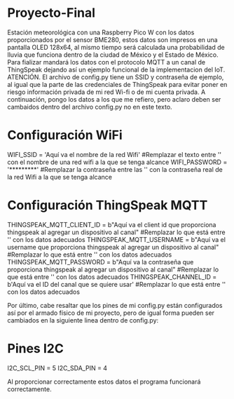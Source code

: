 # Proyecto-Final
Estación meteorológica con una Raspberry Pico W con los datos proporcionados por el sensor BME280, estos datos son impresos en una pantalla OLED 128x64, al mismo tiempo será calculada una probabilidad de lluvia que funciona dentro de la ciudad de México y el Estado de México. Para fializar mandará los datos con el protocolo MQTT a un canal de ThingSpeak dejando así un ejemplo funcional de la implementacion del IoT.
ATENCIÓN. El archivo de config.py tiene un SSID y contraseña de ejemplo, al igual que la parte de las credenciales de ThingSpeak para evitar poner en riesgo información privada de mi red Wi-fi o de mi cuenta privada. A continuación, pongo los datos a los que me refiero, pero aclaro deben ser cambaidos dentro del archivo config.py no en este texto.

# Configuración WiFi
WIFI_SSID = 'Aquí va el nombre de la red Wifi' #Remplazar el texto entre '' con el nombre de una red wifi a la que se tenga alcance
WIFI_PASSWORD = '*********' #Remplazar la contraseña entre las '' con la contraseña real de la red Wifi a la que se tenga alcance

# Configuración ThingSpeak MQTT
THINGSPEAK_MQTT_CLIENT_ID = b"Aquí va el client id que proporciona thingspeak al agregar un dispositivo al canal" #Remplazar lo que está entre '' con los datos adecuados
THINGSPEAK_MQTT_USERNAME = b"Aquí va el username que proporciona thingspeak al agregar un dispositivo al canal" #Remplazar lo que está entre '' con los datos adecuados
THINGSPEAK_MQTT_PASSWORD = b"Aquí va la contraseña que proporciona thingspeak al agregar un dispositivo al canal" #Remplazar lo que está entre '' con los datos adecuados
THINGSPEAK_CHANNEL_ID = b'Aquí va el ID del canal que se quiere usar' #Remplazar lo que está entre '' con los datos adecuados


Por último, cabe resaltar que los pines de mi config.py están configurados así por el armado físico de mi proyecto, pero de igual forma pueden ser cambiados en la siguiente linea dentro de config.py:

# Pines I2C
I2C_SCL_PIN = 5
I2C_SDA_PIN = 4

Al proporcionar correctamente estos datos el programa funcionará correctamente.
